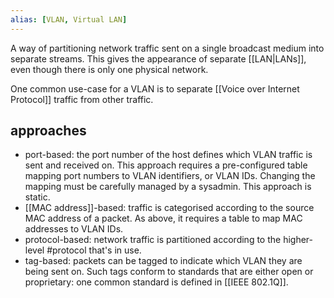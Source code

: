 ```yaml
---
alias: [VLAN, Virtual LAN]
---
```

A way of partitioning network traffic sent on a single broadcast medium into separate streams. This gives the appearance of separate [[LAN|LANs]], even though there is only one physical network.

One common use-case for a VLAN is to separate [[Voice over Internet Protocol]] traffic from other traffic.

## approaches
- port-based: the port number of the host defines which VLAN traffic is sent and received on. This approach requires a pre-configured table mapping port numbers to VLAN identifiers, or VLAN IDs. Changing the mapping must be carefully managed by a sysadmin. This approach is static.
- [[MAC address]]-based: traffic is categorised according to the source MAC address of a packet. As above, it requires a table to map MAC addresses to VLAN IDs.
- protocol-based: network traffic is partitioned according to the higher-level #protocol  that's in use.
- tag-based: packets can be tagged to indicate which VLAN they are being sent on. Such tags conform to standards that are either open or proprietary: one common standard is defined in [[IEEE 802.1Q]].